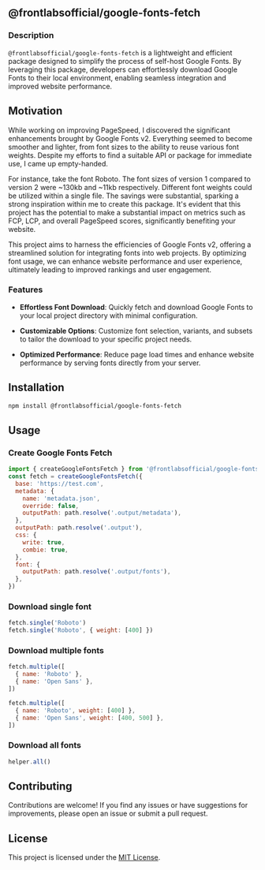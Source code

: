 ## @frontlabsofficial/google-fonts-fetch

### Description
`@frontlabsofficial/google-fonts-fetch` is a lightweight and efficient package designed to simplify the process of self-host Google Fonts. By leveraging this package, developers can effortlessly download Google Fonts to their local environment, enabling seamless integration and improved website performance.

## Motivation
While working on improving PageSpeed, I discovered the significant enhancements brought by Google Fonts v2. Everything seemed to become smoother and lighter, from font sizes to the ability to reuse various font weights. Despite my efforts to find a suitable API or package for immediate use, I came up empty-handed.

For instance, take the font Roboto. The font sizes of version 1 compared to version 2 were ~130kb and ~11kb respectively. Different font weights could be utilized within a single file. The savings were substantial, sparking a strong inspiration within me to create this package. It's evident that this project has the potential to make a substantial impact on metrics such as FCP, LCP, and overall PageSpeed scores, significantly benefiting your website.

This project aims to harness the efficiencies of Google Fonts v2, offering a streamlined solution for integrating fonts into web projects. By optimizing font usage, we can enhance website performance and user experience, ultimately leading to improved rankings and user engagement.

### Features
- **Effortless Font Download**: Quickly fetch and download Google Fonts to your local project directory with minimal configuration.

- **Customizable Options**: Customize font selection, variants, and subsets to tailor the download to your specific project needs.

- **Optimized Performance**: Reduce page load times and enhance website performance by serving fonts directly from your server.

## Installation
  ```bash
  npm install @frontlabsofficial/google-fonts-fetch
  ```

## Usage
### Create Google Fonts Fetch
```js
import { createGoogleFontsFetch } from '@frontlabsofficial/google-fonts-fetch'
const fetch = createGoogleFontsFetch({
  base: 'https://test.com',
  metadata: {
    name: 'metadata.json',
    override: false,
    outputPath: path.resolve('.output/metadata'),
  },
  outputPath: path.resolve('.output'),
  css: {
    write: true,
    combie: true,
  },
  font: {
    outputPath: path.resolve('.output/fonts'),
  },
})
```
### Download single font
```js
fetch.single('Roboto')
fetch.single('Roboto', { weight: [400] })
```

### Download multiple fonts
```js
fetch.multiple([
  { name: 'Roboto' },
  { name: 'Open Sans' },
])

fetch.multiple([
  { name: 'Roboto', weight: [400] },
  { name: 'Open Sans', weight: [400, 500] },
])
```

### Download all fonts
```js
helper.all()
```

## Contributing

Contributions are welcome! If you find any issues or have suggestions for improvements, please open an issue or submit a pull request.

## License

This project is licensed under the [MIT License](LICENSE).
